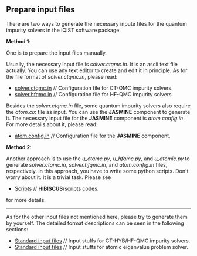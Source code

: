 ## Prepare input files

There are two ways to generate the necessary inpute files for the quantum impurity solvers in the iQIST software package. 

**Method 1**:

One is to prepare the input files manually. 

Usually, the necessary input file is *solver.ctqmc.in*. It is an ascii text file actually. You can use any text editor to create and edit it in principle. As for the file format of *solver.ctqmc.in*, please read:

* [solver.ctqmc.in](../ch04/in_ctqmc.md) // Configuration file for CT-QMC impurity solvers.
* [solver.hfqmc.in](../ch04/in_hfqmc.md) // Configuration file for HF-QMC impurity solvers.

Besides the *solver.ctqmc.in* file, some quantum impurity solvers also require the *atom.cix* file as input. You can use the **JASMINE** component to generate it. The necessary input file for the **JASMINE** component is *atom.config.in*. For more details about it, please read:

* [atom.config.in](../ch06/in_atom.md) // Configuration file for the **JASMINE** component.

**Method 2**:

Another approach is to use the *u\_ctqmc.py*, *u\_hfqmc.py*, and *u\_atomic.py* to generate *solver.ctqmc.in*, *solver.hfqmc.in*, and *atom.config.in* files, respectively. In this approach, you have to write some python scripts. Don't worry about it. It is a trivial task. Please see

* [Scripts](../ch07/script.md) // **HIBISCUS**/scripts codes.

for more details.

---

As for the other input files not mentioned here, please try to generate them by yourself. The detailed format descriptions can be seen in the following sections:

* [Standard input files](../ch04/input.md) // Input stuffs for CT-HYB/HF-QMC impurity solvers.
* [Standard input files](../ch06/input.md) // Input stuffs for atomic eigenvalue problem solver.